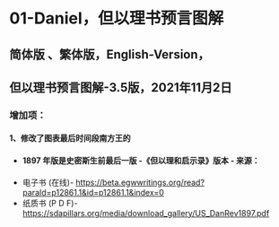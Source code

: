 # 01-Daniel，但以理书预言图解
## 简体版 、繁体版，English-Version，
## 但以理书预言图解-3.5版，2021年11月2日

### 增加项：
#### 1、修改了图表最后时间段南方王的

  - ####     1897 年版是史密斯生前最后一版 -《但以理和启示录》版本 - 来源：
  - 电子书 (在线)- https://beta.egwwritings.org/read?paraId=p12861.1&id=p12861.1&index=0
  - 纸质书 (P D F)- https://sdapillars.org/media/download_gallery/US_DanRev1897.pdf
